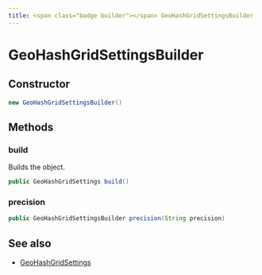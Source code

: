 ```yaml
---
title: <span class="badge builder"></span> GeoHashGridSettingsBuilder
---
```

# <span class="badge builder"></span> GeoHashGridSettingsBuilder

## Constructor

```java
new GeoHashGridSettingsBuilder()
```
## Methods

### <span class="badge object-method"></span> build

Builds the object.

```java
public GeoHashGridSettings build()
```

### <span class="badge object-method"></span> precision

```java
public GeoHashGridSettingsBuilder precision(String precision)
```

## See also

 * <span class="badge object-type-class"></span> [GeoHashGridSettings](./object-GeoHashGridSettings.md)
